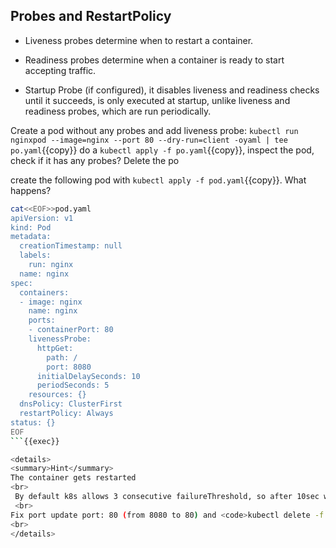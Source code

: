 ## Probes and RestartPolicy

* Liveness probes determine when to restart a container.

* Readiness probes determine when a container is ready to start accepting traffic.

* Startup Probe (if configured), it disables liveness and readiness checks until it succeeds, is only executed at startup, unlike liveness and readiness probes, which are run periodically.

Create a pod without any probes and add liveness probe: `kubectl run nginxpod --image=nginx --port 80 --dry-run=client -oyaml | tee  po.yaml`{{copy}} do a `kubectl apply -f po.yaml`{{copy}}, inspect the pod, check if it has any probes? Delete the po

create the following pod with `kubectl apply -f pod.yaml`{{copy}}. What happens?

```bash
cat<<EOF>>pod.yaml
apiVersion: v1
kind: Pod
metadata:
  creationTimestamp: null
  labels:
    run: nginx
  name: nginx
spec:
  containers:
  - image: nginx
    name: nginx
    ports:
    - containerPort: 80
    livenessProbe:
      httpGet:
        path: /
        port: 8080
      initialDelaySeconds: 10
      periodSeconds: 5
    resources: {}
  dnsPolicy: ClusterFirst
  restartPolicy: Always
status: {}
EOF
```{{exec}}

<details>
<summary>Hint</summary>
The container gets restarted 
<br>
 By default k8s allows 3 consecutive failureThreshold, so after 10sec we have 3 probes amounting to 15sec so after ~30sec the pod will be restarted,
 <br>
Fix port update port: 80 (from 8080 to 80) and <code>kubectl delete -f po.yaml</code> and <code>kubectl apply -f po.yaml</code>
<br>
</details>

